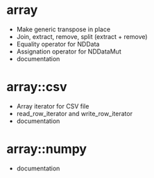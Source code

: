 array
=====

* Make generic transpose in place
* Join, extract, remove, split (extract + remove)
* Equality operator for NDData
* Assignation operator for NDDataMut
* documentation

array::csv
==========

* Array iterator for CSV file
* read_row_iterator and write_row_iterator
* documentation

array::numpy
============

* documentation
